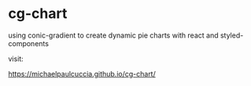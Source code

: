 # cg-chart

using conic-gradient to create dynamic pie charts with react and styled-components

visit: 

https://michaelpaulcuccia.github.io/cg-chart/
